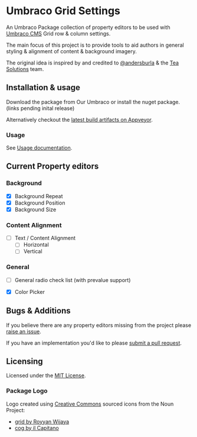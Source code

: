 # Umbraco Grid Settings

An Umbraco Package collection of property editors to be used with [Umbraco CMS](https://github.com/Umbraco/UmbracoCms/) Grid row & column settings.

The main focus of this project is to provide tools to aid authors in general styling & alignment of content & background imagery.

The original idea is inspired by and credited to [@andersburla](https://github.com/andersburla) & the [Tea Solutions](https://teasolutions.net/) team.

## Installation & usage

Download the package from Our Umbraco or install the nuget package. (links pending inital release)

Alternatively checkout the [latest build artifacts on Appveyor](https://ci.appveyor.com/project/jamiepollock/umbraco-grid-settings/build/artifacts).

### Usage

See [Usage documentation](docs/Usage.md).

## Current Property editors

### Background 
- [x] Background Repeat
- [x] Background Position
- [x] Background Size

### Content Alignment
- [ ] Text / Content Alignment
  - [ ] Horizontal
  - [ ] Vertical

### General
- [ ] General radio check list (with prevalue support)
- [x] Color Picker


## Bugs & Additions

If you believe there are any property editors missing from the project please [raise an issue](https://github.com/jamiepollock/umbraco-grid-settings/issues/new). 

If you have an implementation you'd like to please [submit a pull request](https://github.com/jamiepollock/umbraco-grid-settings/pull/new/).

## Licensing

Licensed under the [MIT License](https://github.com/jamiepollock/umbraco-grid-settings/blob/master/LICENSE.md).

### Package Logo

Logo created using [Creative Commons](https://creativecommons.org/licenses/by/3.0/) sourced icons from the Noun Project:

 - [grid by Royyan Wijaya](https://thenounproject.com/icon/927539/)
 - [cog by il Capitano](https://thenounproject.com/icon/727175/)